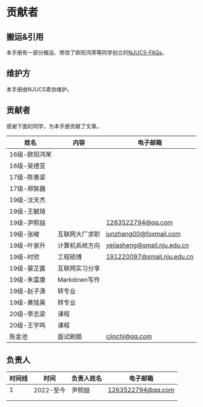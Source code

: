 # 贡献者

## 搬运&引用

本手册有一部分搬运、修改了欧阳鸿荣等同学创立的[NJUCS-FAQs](https://github.com/NJUCS-Peers-Tutors/NJUCS-FAQs)。

## 维护方

本手册由NJUCS青协维护。

## 贡献者

感谢下面的同学，为本手册贡献了文章。

| 姓名       | 内容         | 电子邮箱                        |
| -------- | ---------- | --------------------------- |
| 16级-欧阳鸿荣 |            |                             |
| 16级-吴德亚  |            |                             |
| 17级-陈善梁  |            |                             |
| 17级-郑奘巍  |            |                             |
| 19级-沈天杰  |            |                             |
| 19级-王毓琦  |            |                             |
| 19级-尹熙喆  |            | 1263522794@qq.com           |
| 19级-张峻   | 互联网大厂求职    | junzhang00@foxmail.com      |
| 19级-叶家升  | 计算机系统方向    | yejiasheng@smail.nju.edu.cn |
| 19级-时欣   | 工程硕博       | 191220097@smail.nju.edu.cn  |
| 19级-蒙芷露  | 互联网实习分享    |                             |
| 19级-朱富康  | Markdown写作 |                             |
| 19级-赵子潇  | 转专业        |                             |
| 19级-黄铭昊  | 转专业        |                             |
| 20级-李志梁  | 课程         |                             |
| 20级-王宇鸣  | 课程         |                             |
| 陈金池      | 面试刷题       | cjinchi@qq.com              |

## 负责人

| 时间线 | 时间      | 负责人姓名 | 电子邮箱              |
| --- | ------- | ----- | ----------------- |
| 1   | 2022-至今 | 尹熙喆   | 1263522794@qq.com |
|     |         |       |                   |
|     |         |       |                   |
